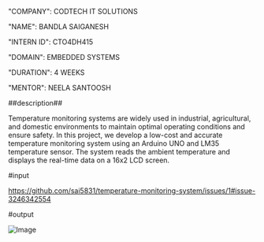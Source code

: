 "COMPANY": CODTECH IT SOLUTIONS

"NAME": BANDLA SAIGANESH

"INTERN ID": CTO4DH415

"DOMAIN": EMBEDDED SYSTEMS

"DURATION": 4 WEEKS

"MENTOR": NEELA SANTOOSH

##description##

Temperature monitoring systems are widely used in industrial, agricultural, and domestic environments to maintain optimal operating conditions and ensure safety. In this project, we develop a low-cost and accurate temperature monitoring system using an Arduino UNO and LM35 temperature sensor. The system reads the ambient temperature and displays the real-time data on a 16x2 LCD screen.

#input

https://github.com/sai5831/temperature-monitoring-system/issues/1#issue-3246342554

#output

![Image](https://github.com/user-attachments/assets/bb93087d-1315-4c89-8462-283217be0580)
